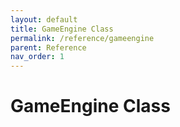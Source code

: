```yaml
---
layout: default
title: GameEngine Class
permalink: /reference/gameengine
parent: Reference
nav_order: 1
---
```

# GameEngine Class
